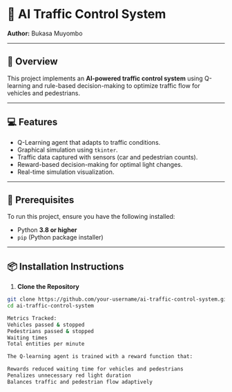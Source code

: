 # 🚦 AI Traffic Control System
**Author:** Bukasa Muyombo  


---

## 🧠 Overview

This project implements an **AI-powered traffic control system** using Q-learning and rule-based decision-making to optimize traffic flow for vehicles and pedestrians.

---

## 💻 Features

- Q-Learning agent that adapts to traffic conditions.
- Graphical simulation using `tkinter`.
- Traffic data captured with sensors (car and pedestrian counts).
- Reward-based decision-making for optimal light changes.
- Real-time simulation visualization.

---

## 🏁 Prerequisites

To run this project, ensure you have the following installed:

- Python **3.8 or higher**
- `pip` (Python package installer)

---

## 📦 Installation Instructions

1. **Clone the Repository**

```bash
git clone https://github.com/your-username/ai-traffic-control-system.git
cd ai-traffic-control-system

Metrics Tracked:
Vehicles passed & stopped
Pedestrians passed & stopped
Waiting times
Total entities per minute

The Q-learning agent is trained with a reward function that:

Rewards reduced waiting time for vehicles and pedestrians
Penalizes unnecessary red light duration
Balances traffic and pedestrian flow adaptively